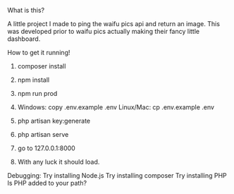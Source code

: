 What is this? 

A little project I made to ping the waifu pics api and return an image. This was developed prior to waifu pics actually making their fancy little dashboard.

How to get it running!

1. composer install
2. npm install
3. npm run prod

4. Windows: copy .env.example .env
   Linux/Mac: cp .env.example .env

5. php artisan key:generate
6. php artisan serve
7. go to 127.0.0.1:8000
8. With any luck it should load.


Debugging:
Try installing Node.js
Try installing composer
Try installing PHP
Is PHP added to your path? 
